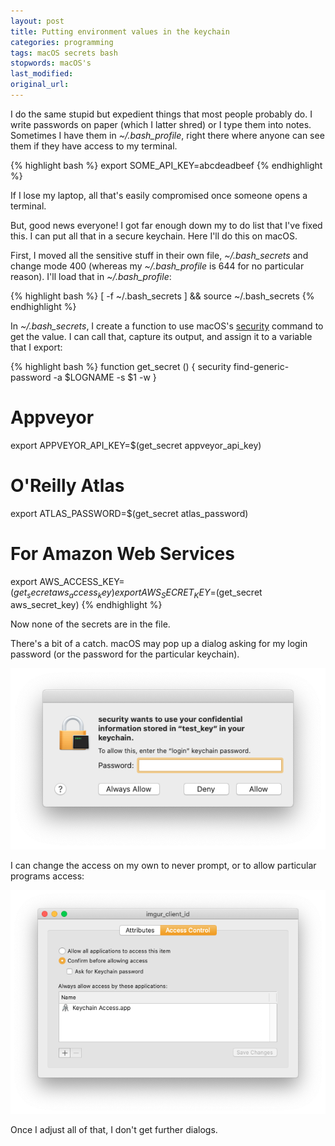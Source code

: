 ```yaml
---
layout: post
title: Putting environment values in the keychain
categories: programming
tags: macOS secrets bash
stopwords: macOS's
last_modified:
original_url:
---
```


I do the same stupid but expedient things that most people probably do. I write passwords on paper (which I latter shred) or I type them into notes. Sometimes I have them in *~/.bash_profile*, right there where anyone can see them if they have access to my terminal.

<!--more-->

{% highlight bash %}
export SOME_API_KEY=abcdeadbeef
{% endhighlight %}

If I lose my laptop, all that's easily compromised once someone opens a terminal.

But, good news everyone! I got far enough down my to do list that I've fixed this. I can put all that in a secure keychain. Here I'll do this on macOS.

First, I moved all the sensitive stuff in their own file, *~/.bash_secrets* and change mode 400 (whereas my *~/.bash_profile* is 644 for no particular reason). I'll load that in *~/.bash_profile*:

{% highlight bash %}
[ -f ~/.bash_secrets ] && source ~/.bash_secrets
{% endhighlight %}

In *~/.bash_secrets*, I create a function to use macOS's [security](https://ss64.com/osx/security.html) command to get the value. I can call that, capture its output, and assign it to a variable that I export:

{% highlight bash %}
function get_secret () {
	security find-generic-password -a $LOGNAME -s $1 -w
	}

# Appveyor
export APPVEYOR_API_KEY=$(get_secret appveyor_api_key)

# O'Reilly Atlas
export ATLAS_PASSWORD=$(get_secret atlas_password)

# For Amazon Web Services
export AWS_ACCESS_KEY=$(get_secret aws_access_key)
export AWS_SECRET_KEY=$(get_secret aws_secret_key)
{% endhighlight %}

Now none of the secrets are in the file.

There's a bit of a catch. macOS may pop up a dialog asking for my login password (or the password for the particular keychain).

![](/images/keychains/dialog.png)

I can change the access on my own to never prompt, or to allow particular programs access:

![](/images/keychains/access.png)

Once I adjust all of that, I don't get further dialogs.
